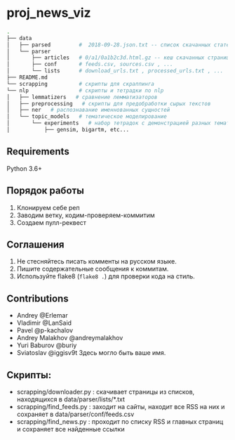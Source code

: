 # proj_news_viz


```bash
.
├── data
│   ├── parsed         #  2018-09-28.json.txt -- список скачанных статей в json
│   └── parser
│       ├── articles   # 0/a1/0a1b2c3d.html.gz -- кеш скачанных страниц
│       ├── conf       # feeds.csv, sources.csv , ...
│       └── lists      # download_urls.txt , processed_urls.txt , ...
├── README.md
└── scrapping          # скрипты для скраппинга
└── nlp                # скрипты и тетрадки по nlp
│   ├── lemmatizers   # сравнение лемматизаторов
│   ├── preprocessing   # скрипты для предобработки сырых текстов
│   ├── ner   # распознавание именнованных сущностей
│   └── topic_models   # тематическое моделирование
│       └── experiments   # набор тетрадок с демонстрацией разных тематических моделей
│           ├── gensim, bigartm, etc...
```

## Requirements

Python 3.6+


## Порядок работы

1. Клонируем себе реп
2. Заводим ветку, кодим-проверяем-коммитим
3. Создаем пулл-реквест

## Соглашения

1. Не стесняйтесь писать комменты на русском языке.
2. Пишите содержательные сообщения к коммитам.
3. Используйте flake8 (`flake8 .`) для проверки кода на стиль.


## Contributions

- Andrey @Erlemar
- Vladimir @LanSaid
- Pavel @p-kachalov
- Andrey Malakhov @andreymalakhov
- Yuri Baburov @buriy
- Sviatoslav @iggisv9t
Здесь могло быть ваше имя.

## Скрипты:

- scrapping/downloader.py : скачивает страницы из списков, находящихся в data/parser/lists/*.txt
- scrapping/find_feeds.py : заходит на сайты, находит все RSS на них и сохраняет в data/parser/conf/feeds.csv
- scrapping/find_news.py : проходит по списку RSS и главных страниц и сохраняет все найденные ссылки

